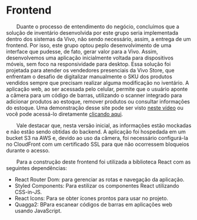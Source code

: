 # Frontend

&emsp;&emsp;Duante o processo de entendimento do negócio, concluímos que a solução de inventário desenvolvida por este grupo seria implementada dentro dos sistemas da Vivo, não sendo necessário, assim, a entrega de um frontend. Por isso, este grupo optou peplo desenvolvimento de uma interface que pudesse, de fato, gerar valor para a Vivo. Assim, desenvolvemos uma aplicação inicialmente voltada para dispositivos móveis, sem foco na responsividade para desktop. Essa solução foi projetada para atender os vendedores presenciais da Vivo Store, que enfrentam o desafio de digitalizar manualmente o SKU dos produtos vendidos sempre que precisam realizar alguma modificação no iventário. A aplicação web, ao ser acessada pelo celular, permite que o usuário aponte a câmera para um código de barras, utilizando o scanner integrado para adicionar produtos ao estoque, remover produtos ou consultar informações do estoque. Uma demonstração desse site pode ser visto [neste vídeo](https://www.youtube.com/watch?v=ffwXzNyvibs) ou você pode acessá-lo diretamente [clicando aqui](https://ddqiqm5ceeb8w.cloudfront.net/).

&emsp;&emsp;Vale destacar que, nesta versão inicial, as informações estão mockadas e não estão sendo obtidas do backend. A aplicação foi hospedada em um bucket S3 na AWS e, devido ao uso da câmera, foi necessário configurá-la no CloudFront com um certificado SSL para que não ocorressem bloqueios durante o acesso.

&emsp;&emsp;Para a construção deste frontend foi utilizada a biblioteca React com as seguintes dependências:

- React Router Dom: para gerenciar as rotas e navegação da aplicação.
- Styled Components: Para estilizar os componentes React utilizando CSS-in-JS.
- React Icons: Para se obter ícones prontos para usar no projeto.
- Quagga2: BPara escanear códigos de barras em aplicações web usando JavaScript.